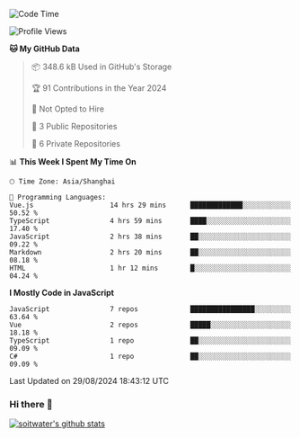 <!--START_SECTION:waka-->
![Code Time](http://img.shields.io/badge/Code%20Time-3%2C927%20hrs%2021%20mins-blue)

![Profile Views](http://img.shields.io/badge/Profile%20Views-0-blue)

**🐱 My GitHub Data** 

> 📦 348.6 kB Used in GitHub's Storage 
 > 
> 🏆 91 Contributions in the Year 2024
 > 
> 🚫 Not Opted to Hire
 > 
> 📜 3 Public Repositories 
 > 
> 🔑 6 Private Repositories 
 > 
📊 **This Week I Spent My Time On** 

```text
🕑︎ Time Zone: Asia/Shanghai

💬 Programming Languages: 
Vue.js                   14 hrs 29 mins      █████████████░░░░░░░░░░░░   50.52 % 
TypeScript               4 hrs 59 mins       ████░░░░░░░░░░░░░░░░░░░░░   17.40 % 
JavaScript               2 hrs 38 mins       ██░░░░░░░░░░░░░░░░░░░░░░░   09.22 % 
Markdown                 2 hrs 20 mins       ██░░░░░░░░░░░░░░░░░░░░░░░   08.18 % 
HTML                     1 hr 12 mins        █░░░░░░░░░░░░░░░░░░░░░░░░   04.24 % 
```

**I Mostly Code in JavaScript** 

```text
JavaScript               7 repos             ████████████████░░░░░░░░░   63.64 % 
Vue                      2 repos             █████░░░░░░░░░░░░░░░░░░░░   18.18 % 
TypeScript               1 repo              ██░░░░░░░░░░░░░░░░░░░░░░░   09.09 % 
C#                       1 repo              ██░░░░░░░░░░░░░░░░░░░░░░░   09.09 % 
```




 Last Updated on 29/08/2024 18:43:12 UTC
<!--END_SECTION:waka-->

### Hi there 👋
[![soitwater's github stats](https://github-readme-stats.vercel.app/api?username=soitwater)](https://github.com/soitwater/github-readme-stats)
